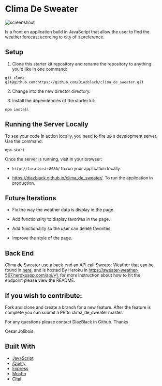 # Clima De Sweater

![screenshoot]("./assets/screen_shoot.png)

Is a front en application build in JavaScript that allow the user to find the weather forecast acording to city of it preference.

##  Setup

1. Clone this starter kit repository and rename the repository to anything you'd like in one command:

  ```shell
  git clone git@github.com:https://github.com/Diazblack/clima_de_sweater.git
  ```
2. Change into the new director directory.

3. Install the dependencies of the starter kit:

  ```shell
  npm install
  ```

## Running the Server Locally

To see your code in action locally, you need to fire up a development server. Use the command:

```shell
npm start
```

Once the server is running, visit in your browser:

* `http://localhost:8080/` to run your application locally.

* <https://diazblack.github.io/clima_de_sweater/>. To run the application in production.

## Future Iterations

* Fix the way the weather data is display in the page.

* Add functionality to display favorites in the page.

* Add functionality so the user can delete favorites.

* Improve the style of the page.

## Back End

Clima de Sweater use a back-end an API call Sweater Weather that can be found in [here](https://github.com/Diazblack/sweater_weather), and is hosted By Heroku in https://sweater-weather-567.herokuapp.com/api/v1, for more instruction about how to hit the endpoint please view the README.

## If you wish to contribute:

Fork and clone and create a branch for a new feature. After the feature is complete you can submit a PR to clima_de_sweater master.

For any questions please contact DiazBlack in Github. Thanks

Cesar Jolibois.






## Built With

* [JavaScript](https://www.javascript.com/)
* [jQuery](https://jquery.com/)
* [Express](https://expressjs.com/)
* [Mocha](https://mochajs.org/)
* [Chai](https://chaijs.com/)
